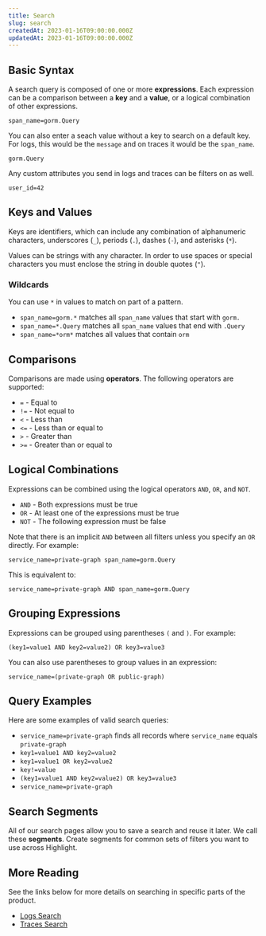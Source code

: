 ```yaml
---
title: Search
slug: search
createdAt: 2023-01-16T09:00:00.000Z
updatedAt: 2023-01-16T09:00:00.000Z
---
```


## Basic Syntax

A search query is composed of one or more **expressions**. Each expression can be a comparison between a **key** and a **value**, or a logical combination of other expressions.

```
span_name=gorm.Query
```

You can also enter a seach value without a key to search on a default key. For logs, this would be the `message` and on traces it would be the `span_name`.

```
gorm.Query
```

Any custom attributes you send in logs and traces can be filters on as well.

```
user_id=42
```

## Keys and Values

Keys are identifiers, which can include any combination of alphanumeric characters, underscores (`_`), periods (`.`), dashes (`-`), and asterisks (`*`).

Values can be strings with any character. In order to use spaces or special characters you must enclose the string in double quotes (`"`).

### Wildcards

You can use `*` in values to match on part of a pattern.

* `span_name=gorm.*` matches all `span_name` values that start with `gorm.`
* `span_name=*.Query` matches all `span_name` values that end with `.Query`
* `span_name=*orm*` matches all values that contain `orm`

## Comparisons

Comparisons are made using **operators**. The following operators are supported:

* `=` - Equal to
* `!=` - Not equal to
* `<` - Less than
* `<=` - Less than or equal to
* `>` - Greater than
* `>=` - Greater than or equal to

## Logical Combinations

Expressions can be combined using the logical operators `AND`, `OR`, and `NOT`.

* `AND` - Both expressions must be true
* `OR` - At least one of the expressions must be true
* `NOT` - The following expression must be false

Note that there is an implicit `AND` between all filters unless you specify an `OR` directly. For example:

```
service_name=private-graph span_name=gorm.Query
```

This is equivalent to:

```
service_name=private-graph AND span_name=gorm.Query
```

## Grouping Expressions

Expressions can be grouped using parentheses `(` and `)`. For example:

```
(key1=value1 AND key2=value2) OR key3=value3
```

You can also use parentheses to group values in an expression:

```
service_name=(private-graph OR public-graph)
```

## Query Examples

Here are some examples of valid search queries:

* `service_name=private-graph` finds all records where `service_name` equals `private-graph`
* `key1=value1 AND key2=value2`
* `key1=value1 OR key2=value2`
* `key!=value`
* `(key1=value1 AND key2=value2) OR key3=value3`
* `service_name=private-graph`

## Search Segments

All of our search pages allow you to save a search and reuse it later. We call these **segments**. Create segments for common sets of filters you want to use across Highlight.

## More Reading

See the links below for more details on searching in specific parts of the product.

* [Logs Search](../../6_product-features/4_logging/log-search.md)
* [Traces Search](../../6_product-features/5_tracing/trace-search.md)
